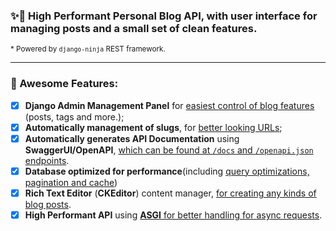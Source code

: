 
### ✨🚀 **High Performant Personal Blog API**, with user interface for managing posts and a small set of clean features.

<small>* Powered by `django-ninja` REST framework.</small>

---

### 📙 Awesome Features:


- [x]  **Django Admin Management Panel** for <u>easiest control of blog features</u> (posts, tags and more.);
- [x] **Automatically management of slugs**, for <u>better looking URLs</u>;
- [x] **Automatically generates API Documentation** using **SwaggerUI/OpenAPI**, <u>which can be found at `/docs` and `/openapi.json` endpoints</u>.
- [x] **Database optimized for performance**(including <u>query optimizations, pagination and cache</u>)
- [x]  **Rich Text Editor** (**CKEditor**) content manager, <u>for creating any kinds of blog posts</u>.
- [x] **High Performant API** using <u>**ASGI** for better handling for async requests</u>.
